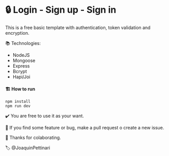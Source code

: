 # 🔒 Login - Sign up - Sign in

This is a free basic template with authentication, token validation and encryption.

📚 Technologies: 
  - NodeJS
  - Mongoose
  - Express
  - Bcrypt
  - Hapi/Joi

#### 🏗️ How to run
```
npm install
npm run dev
```
✔️ You are free to use it as your want. 

🚩 If you find some feature or bug, make a pull request o create a new issue.

👋 Thanks for colaborating.

🏷️ @JoaquinPettinari
